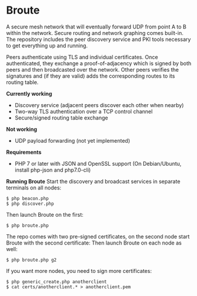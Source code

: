 # Broute
A secure mesh network that will eventually forward UDP from point A to B within the network. Secure routing and network graphing comes built-in. The repository includes the peer discovery service and PKI tools necessary to get everything up and running.

Peers authenticate using TLS and individual certificates. Once authenticated, they exchange a proof-of-adjacency which is signed by both peers and then broadcasted over the network. Other peers verifies the signatures and (if they are valid) adds the corresponding routes to its routing table.

**Currently working**
- Discovery service (adjacent peers discover each other when nearby)
- Two-way TLS authentication over a TCP control channel
- Secure/signed routing table exchange

**Not working**
- UDP payload forwarding (not yet implemented)

**Requirements**
- PHP 7 or later with JSON and OpenSSL support (On Debian/Ubuntu, install php-json and php7.0-cli)

**Running Broute**
Start the discovery and broadcast services in separate terminals on all nodes:
```
$ php beacon.php
$ php discover.php
```

Then launch Broute on the first:
```
$ php broute.php
```

The repo comes with two pre-signed certificates, on the second node start Broute with the second certificate:
Then launch Broute on each node as well:
```
$ php broute.php g2
```

If you want more nodes, you need to sign more certificates:
```
$ php generic_create.php anotherclient
$ cat certs/anotherclient.* > anotherclient.pem
```
